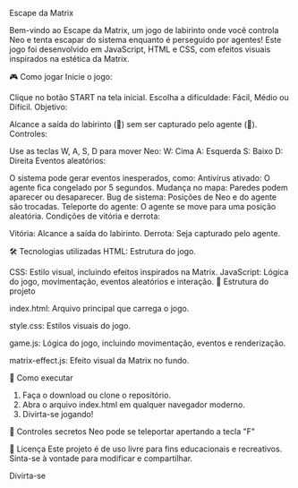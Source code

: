 Escape da Matrix

Bem-vindo ao Escape da Matrix, um jogo de labirinto onde você controla Neo e tenta escapar do sistema enquanto é perseguido por agentes! Este jogo foi desenvolvido em JavaScript, HTML e CSS, com efeitos visuais inspirados na estética da Matrix.

🎮 Como jogar
Inicie o jogo:

Clique no botão START na tela inicial.
Escolha a dificuldade: Fácil, Médio ou Difícil.
Objetivo:

Alcance a saída do labirinto (🚪) sem ser capturado pelo agente (👔).
Controles:

Use as teclas W, A, S, D para mover Neo:
W: Cima
A: Esquerda
S: Baixo
D: Direita
Eventos aleatórios:

O sistema pode gerar eventos inesperados, como:
Antivírus ativado: O agente fica congelado por 5 segundos.
Mudança no mapa: Paredes podem aparecer ou desaparecer.
Bug de sistema: Posições de Neo e do agente são trocadas.
Teleporte do agente: O agente se move para uma posição aleatória.
Condições de vitória e derrota:

Vitória: Alcance a saída do labirinto.
Derrota: Seja capturado pelo agente.

🛠️ Tecnologias utilizadas
HTML: Estrutura do jogo.

CSS: Estilo visual, incluindo efeitos inspirados na Matrix.
JavaScript: Lógica do jogo, movimentação, eventos aleatórios e interação.
📂 Estrutura do projeto

index.html: Arquivo principal que carrega o jogo.

style.css: Estilos visuais do jogo.

game.js: Lógica do jogo, incluindo movimentação, eventos e renderização.

matrix-effect.js: Efeito visual da Matrix no fundo.

🚀 Como executar

1. Faça o download ou clone o repositório.
2. Abra o arquivo index.html em qualquer navegador moderno.
3. Divirta-se jogando!

📖 Controles secretos
Neo pode se teleportar apertando a tecla "F"

📝 Licença
Este projeto é de uso livre para fins educacionais e recreativos. Sinta-se à vontade para modificar e compartilhar.

Divirta-se 
